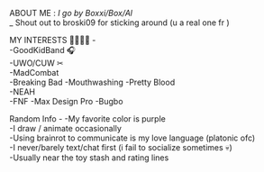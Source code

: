 ABOUT ME  :        _I go by Boxxi/Box/Al_      
                 _
                     Shout out to broski09 for sticking around (u a real one fr )

MY INTERESTS 🤑🤑🤑👅 -                                                        
-GoodKidBand 🎧                               
-UWO/CUW ✂        
-MadCombat                
-Breaking Bad
-Mouthwashing
-Pretty Blood            
-NEAH             
-FNF
-Max Design Pro
-Bugbo      
      


Random Info -
-My favorite color is purple         
-I draw / animate occasionally        
-Using brainrot to communicate is my love language  (platonic ofc)         
-I never/barely text/chat first (i fail to socialize sometimes 💀)        
-Usually near the toy stash and rating lines        
